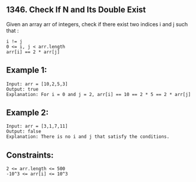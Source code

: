 ## 1346. Check If N and Its Double Exist
      
Given an array arr of integers, check if there exist two indices i and j such that :

    i != j
    0 <= i, j < arr.length
    arr[i] == 2 * arr[j]

## Example 1:

    Input: arr = [10,2,5,3]
    Output: true
    Explanation: For i = 0 and j = 2, arr[i] == 10 == 2 * 5 == 2 * arr[j]

## Example 2:

    Input: arr = [3,1,7,11]
    Output: false
    Explanation: There is no i and j that satisfy the conditions.

## Constraints:

    2 <= arr.length <= 500
    -10^3 <= arr[i] <= 10^3